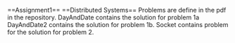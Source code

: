 ==Assignment1==
==Distributed Systems==
Problems are define in the pdf in the repository.
DayAndDate contains the solution for problem 1a
DayAndDate2 contains the solution for problem 1b.
Socket contains problem for the solution for problem 2.
